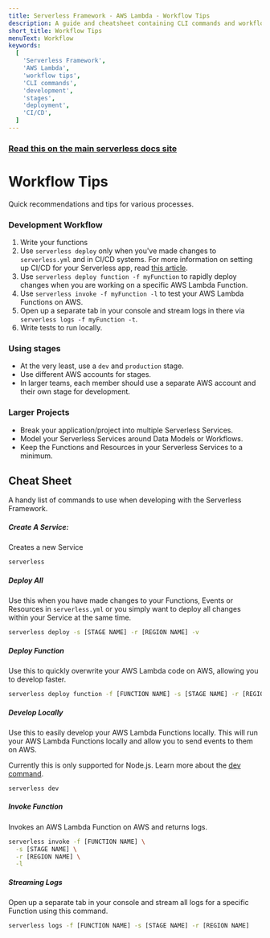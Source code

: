 ```yaml
---
title: Serverless Framework - AWS Lambda - Workflow Tips
description: A guide and cheatsheet containing CLI commands and workflow recommendations for efficient Serverless Framework development.
short_title: Workflow Tips
menuText: Workflow
keywords:
  [
    'Serverless Framework',
    'AWS Lambda',
    'workflow tips',
    'CLI commands',
    'development',
    'stages',
    'deployment',
    'CI/CD',
  ]
---
```


<!-- DOCS-SITE-LINK:START automatically generated  -->

### [Read this on the main serverless docs site](https://www.serverless.com/framework/guides/workflow)

<!-- DOCS-SITE-LINK:END -->

# Workflow Tips

Quick recommendations and tips for various processes.

### Development Workflow

1. Write your functions
2. Use `serverless deploy` only when you've made changes to `serverless.yml` and in CI/CD systems. For more information on setting up CI/CD for your Serverless app, read [this article](https://serverless.com/blog/ci-cd-workflow-serverless-apps-with-circleci).
3. Use `serverless deploy function -f myFunction` to rapidly deploy changes when you are working on a specific AWS Lambda Function.
4. Use `serverless invoke -f myFunction -l` to test your AWS Lambda Functions on AWS.
5. Open up a separate tab in your console and stream logs in there via `serverless logs -f myFunction -t`.
6. Write tests to run locally.

### Using stages

- At the very least, use a `dev` and `production` stage.
- Use different AWS accounts for stages.
- In larger teams, each member should use a separate AWS account and their own stage for development.

### Larger Projects

- Break your application/project into multiple Serverless Services.
- Model your Serverless Services around Data Models or Workflows.
- Keep the Functions and Resources in your Serverless Services to a minimum.

## Cheat Sheet

A handy list of commands to use when developing with the Serverless Framework.

##### Create A Service:

Creates a new Service

```bash
serverless
```

##### Deploy All

Use this when you have made changes to your Functions, Events or Resources in `serverless.yml` or you simply want to deploy all changes within your Service at the same time.

```bash
serverless deploy -s [STAGE NAME] -r [REGION NAME] -v
```

##### Deploy Function

Use this to quickly overwrite your AWS Lambda code on AWS, allowing you to develop faster.

```bash
serverless deploy function -f [FUNCTION NAME] -s [STAGE NAME] -r [REGION NAME]
```

##### Develop Locally

Use this to easily develop your AWS Lambda Functions locally. This will run your AWS Lambda Functions locally and allow you to send events to them on AWS.

Currently this is only supported for Node.js. Learn more about the [dev command](/framework/docs/providers/aws/cli-reference/dev).

```bash
serverless dev
```

##### Invoke Function

Invokes an AWS Lambda Function on AWS and returns logs.

```bash
serverless invoke -f [FUNCTION NAME] \
  -s [STAGE NAME] \
  -r [REGION NAME] \
  -l
```

##### Streaming Logs

Open up a separate tab in your console and stream all logs for a specific Function using this command.

```bash
serverless logs -f [FUNCTION NAME] -s [STAGE NAME] -r [REGION NAME]
```
